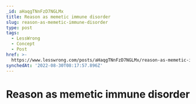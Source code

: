 ```yaml
---
_id: aHaqgTNnFzD7NGLMx
title: Reason as memetic immune disorder
slug: reason-as-memetic-immune-disorder
type: post
tags:
  - LessWrong
  - Concept
  - Post
href: >-
  https://www.lesswrong.com/posts/aHaqgTNnFzD7NGLMx/reason-as-memetic-immune-disorder
synchedAt: '2022-08-30T08:17:57.896Z'
---
```

# Reason as memetic immune disorder

